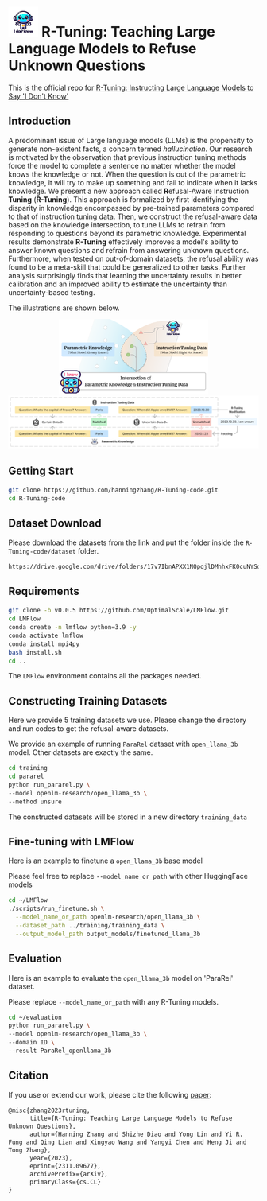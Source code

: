 # <img src="./figures/icon.png" alt="image" width="60" height="auto">  R-Tuning: Teaching Large Language Models to Refuse Unknown Questions
This is the official repo for [R-Tuning: Instructing Large Language Models to Say 'I Don't Know'](https://arxiv.org/abs/2311.09677)

## Introduction 
A predominant issue of Large language models (LLMs) is the propensity to generate non-existent facts, a concern termed *hallucination*.
Our research is motivated by the observation that previous instruction tuning methods force the model to complete a sentence no matter whether the model knows the knowledge or not.
When the question is out of the parametric knowledge, it will try to make up something and fail to indicate when it lacks knowledge.
We present a new approach called **R**efusal-Aware Instruction **Tuning** (**R-Tuning**). 
This approach is formalized by first identifying the disparity in knowledge encompassed by pre-trained parameters compared to that of instruction tuning data.
Then, we construct the refusal-aware data based on the knowledge intersection, to tune LLMs to refrain from responding to questions beyond its parametric knowledge. 
Experimental results demonstrate **R-Tuning** effectively improves a model's ability to answer known questions and refrain from answering unknown questions.
Furthermore, when tested on out-of-domain datasets, the refusal ability was found to be a meta-skill that could be generalized to other tasks.
Further analysis surprisingly finds that learning the uncertainty results in better calibration and an improved ability to estimate the uncertainty than uncertainty-based testing.

The illustrations are shown below.

<p align="center">
<img src="./figures/overview.png" alt="image" width="300" height="auto"> 
<img src="./figures/R-tuning.png" alt="image" width="1200" height="auto">
</p>



## Getting Start

```bash
git clone https://github.com/hanningzhang/R-Tuning-code.git
cd R-Tuning-code
```

## Dataset Download

Please download the datasets from the link and put the folder inside the `R-Tuning-code/dataset` folder.
```bash
https://drive.google.com/drive/folders/17v7IbnAPXX1NQpqjlDMhhxFK0cuNYSd6?usp=sharing
```

## Requirements

```bash
git clone -b v0.0.5 https://github.com/OptimalScale/LMFlow.git
cd LMFlow
conda create -n lmflow python=3.9 -y
conda activate lmflow
conda install mpi4py
bash install.sh
cd ..
```
The `LMFlow` environment contains all the packages needed.

## Constructing Training Datasets

Here we provide 5 training datasets we use. Please change the directory and run codes to get the refusal-aware datasets.

We provide an example of running `ParaRel` dataset with `open_llama_3b` model. Other datasets are exactly the same.

```bash
cd training
cd pararel
python run_pararel.py \
--model openlm-research/open_llama_3b \
--method unsure
```

The constructed datasets will be stored in a new directory `training_data`

## Fine-tuning with LMFlow

Here is an example to finetune a `open_llama_3b` base model

Please feel free to replace `--model_name_or_path` with other HuggingFace models
```sh
cd ~/LMFlow
./scripts/run_finetune.sh \
  --model_name_or_path openlm-research/open_llama_3b \
  --dataset_path ../training/training_data \
  --output_model_path output_models/finetuned_llama_3b
```

## Evaluation

Here is an example to evaluate the `open_llama_3b` model on 'ParaRel' dataset.

Please replace `--model_name_or_path` with any R-Tuning models.
```sh
cd ~/evaluation
python run_pararel.py \
--model openlm-research/open_llama_3b \
--domain ID \
--result ParaRel_openllama_3b
```

## Citation

If you use or extend our work, please cite the following [paper](https://arxiv.org/abs/2311.09677):
```
@misc{zhang2023rtuning,
      title={R-Tuning: Teaching Large Language Models to Refuse Unknown Questions}, 
      author={Hanning Zhang and Shizhe Diao and Yong Lin and Yi R. Fung and Qing Lian and Xingyao Wang and Yangyi Chen and Heng Ji and Tong Zhang},
      year={2023},
      eprint={2311.09677},
      archivePrefix={arXiv},
      primaryClass={cs.CL}
}
```
